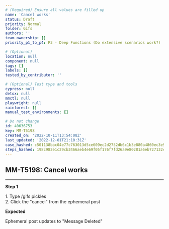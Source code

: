 ```yaml
---
# (Required) Ensure all values are filled up
name: 'Cancel works'
status: Draft
priority: Normal
folder: Gifs
authors: ''
team_ownership: []
priority_p1_to_p4: P3 - Deep Functions (Do extensive scenarios work?)

# (Optional)
location: null
component: null
tags: []
labels: []
tested_by_contributor: ''

# (Optional) Test type and tools
cypress: null
detox: null
mmctl: null
playwright: null
rainforest: []
manual_test_environments: []

# Do not change
id: 40636753
key: MM-T5198
created_on: '2022-10-11T13:54:08Z'
last_updated: '2022-12-01T21:10:31Z'
case_hashed: c501138bac04e77c763013d5ce609ec2d2752db6c1b3e880a4860ec3e9fa3b65251c4a1957a29adc4c104ea618635a3a
steps_hashed: 198c982e1c29cb3466aeb4e69f05f176f7fd26a9e80281a6eb727132c0a308f7aeea867fe1194e81600ab98a8bf2e714
---
```


<!-- (Auto-generated) Based on frontmatter's "key" and "name" -->

## MM-T5198: Cancel works

---

**Step 1**

1\. Type /gifs pickles\
2\. Click the "cancel" from the ephemeral post

**Expected**

Ephemeral post updates to "Message Deleted"
